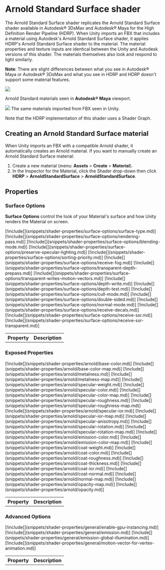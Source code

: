 # Arnold Standard Surface shader

The Arnold Standard Surface shader replicates the Arnold Standard Surface shader available in Autodesk® 3DsMax and Autodesk® Maya for the High Definition Render Pipeline (HDRP). When Unity imports an FBX that includes a material using Autodesk's Arnold Standard Surface shader, it applies HDRP's Arnold Standard Surface shader to the material. The material properties and texture inputs are identical between the Unity and Autodesk versions of this shader. The materials themselves also look and respond to light similarly.

**Note**: There are slight differences between what you see in Autodesk® Maya or Autodesk® 3DsMax and what you see in HDRP and HDRP doesn't support some material features.

![](Images/arnold-standard-surface-example-maya.png)

Arnold Standard materials seen in **Autodesk® Maya** viewport.

![](Images/arnold-standard-surface-example-unity.png)
The same materials imported from FBX seen in Unity.

Note that the HDRP implementation of this shader uses a Shader Graph.

## Creating an Arnold Standard Surface material

When Unity imports an FBX with a compatible Arnold shader, it automatically creates an Arnold material. If you want to manually create an Arnold Standard Surface material:

1. Create a new material (menu: **Assets** > **Create** > **Material**).
2. In the Inspector for the Material, click the Shader drop-down then click **HDRP** > **ArnoldStandardSurface** > **ArnoldStandardSurface**.

## Properties

### Surface Options

**Surface Options** control the look of your Material's surface and how Unity renders the Material on screen.

<table>
<tr>
<th>Property</th>
<th>Description</th>
</tr>
[!include[](snippets/shader-properties/surface-options/surface-type.md)]
[!include[](snippets/shader-properties/surface-options/rendering-pass.md)]
[!include[](snippets/shader-properties/surface-options/blending-mode.md)]
[!include[](snippets/shader-properties/surface-options/preserve-specular-lighting.md)]
[!include[](snippets/shader-properties/surface-options/sorting-priority.md)]
[!include[](snippets/shader-properties/surface-options/receive-fog.md)]
[!include[](snippets/shader-properties/surface-options/transparent-depth-prepass.md)]
[!include[](snippets/shader-properties/surface-options/transparent-writes-motion-vectors.md)]
[!include[](snippets/shader-properties/surface-options/depth-write.md)]
[!include[](snippets/shader-properties/surface-options/depth-test.md)]
[!include[](snippets/shader-properties/surface-options/cull-mode.md)]
[!include[](snippets/shader-properties/surface-options/double-sided.md)]
[!include[](snippets/shader-properties/surface-options/normal-mode.md)]
[!include[](snippets/shader-properties/surface-options/receive-decals.md)]
[!include[](snippets/shader-properties/surface-options/receive-ssr.md)]
[!include[](snippets/shader-properties/surface-options/receive-ssr-transparent.md)]
</table>

### Exposed Properties

<table>
<tr>
<th>Property</th>
<th>Description</th>
</tr>
[!include[](snippets/shader-properties/arnold/base-color.md)]
[!include[](snippets/shader-properties/arnold/base-color-map.md)]
[!include[](snippets/shader-properties/arnold/metalness.md)]
[!include[](snippets/shader-properties/arnold/metalness-map.md)]
[!include[](snippets/shader-properties/arnold/specular-weight.md)]
[!include[](snippets/shader-properties/arnold/specular-color.md)]
[!include[](snippets/shader-properties/arnold/specular-color-map.md)]
[!include[](snippets/shader-properties/arnold/specular-roughness.md)]
[!include[](snippets/shader-properties/arnold/specular-roughness-map.md)]
[!include[](snippets/shader-properties/arnold/specular-ior.md)]
[!include[](snippets/shader-properties/arnold/specular-ior-map.md)]
[!include[](snippets/shader-properties/arnold/specular-anisotropy.md)]
[!include[](snippets/shader-properties/arnold/specular-rotation.md)]
[!include[](snippets/shader-properties/arnold/specular-rotation-map.md)]
[!include[](snippets/shader-properties/arnold/emission-color.md)]
[!include[](snippets/shader-properties/arnold/emission-color-map.md)]
[!include[](snippets/shader-properties/arnold/coat-weight.md)]
[!include[](snippets/shader-properties/arnold/coat-color.md)]
[!include[](snippets/shader-properties/arnold/coat-roughness.md)]
[!include[](snippets/shader-properties/arnold/coat-thickness.md)]
[!include[](snippets/shader-properties/arnold/coat-ior.md)]
[!include[](snippets/shader-properties/arnold/coat-normal.md)]
[!include[](snippets/shader-properties/arnold/normal-map.md)]
[!include[](snippets/shader-properties/arnold/opacity-map.md)]
[!include[](snippets/shader-properties/arnold/opacity.md)]
</table>

### Advanced Options

<table>
<tr>
<th>Property</th>
<th>Description</th>
</tr>
[!include[](snippets/shader-properties/general/enable-gpu-instancing.md)]
[!include[](snippets/shader-properties/general/emission.md)]
[!include[](snippets/shader-properties/general/emission-global-illumination.md)]
[!include[](snippets/shader-properties/general/motion-vector-for-vertex-animation.md)]
</table>
